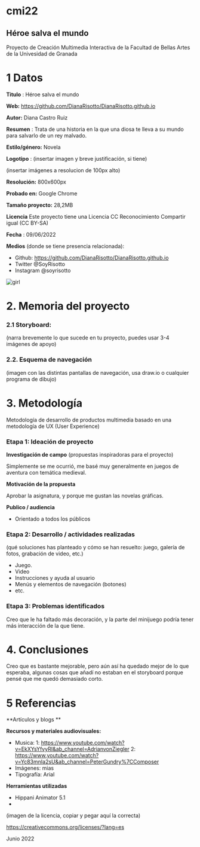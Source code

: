 # cmi22

## Héroe salva el mundo

Proyecto de Creación Multimedia Interactiva de la  Facultad de Bellas Artes de la Univesidad de Granada


# 1 Datos 

**Titulo** : Héroe salva el mundo

**Web:**   https://github.com/DianaRisotto/DianaRisotto.github.io

**Autor:**  Diana Castro Ruiz

**Resumen** : Trata de una historia en la que una diosa te lleva a su mundo para salvarlo de un rey malvado.

**Estilo/género:**  Novela

**Logotipo** : (insertar imagen y breve justificación, si  tiene) 

(insertar imágenes a resolucion de 100px alto)

**Resolución:** 800x600px

**Probado en:**   Google Chrome

**Tamaño proyecto:** 28,2MB 

**Licencia** Este proyecto tiene una Licencia CC Reconocimiento Compartir igual (CC BY-SA)

**Fecha** : 09/06/2022

**Medios** (donde se tiene presencia relacionada):

- Github: https://github.com/DianaRisotto/DianaRisotto.github.io
- Twitter @SoyRisotto
- Instagram @soyrisotto


![girl](https://github.com/mgea/cmi20/blob/master/WalkingGirl_front01.png)

# 2. Memoria del proyecto 

### 2.1 Storyboard: 



(narra brevemente lo que sucede en tu proyecto, puedes usar 3-4 imágenes de apoyo)



### 2.2. Esquema de navegación 



(imagen con las distintas pantallas de navegación, usa draw.io o cualquier programa de dibujo)







# 3. Metodología

Metodología de desarrollo de productos multimedia basado en una metodología de UX (User Experience)



### Etapa 1: Ideación de proyecto

**Investigación de campo** (propuestas inspiradoras para el proyecto)

Simplemente se me ocurrió, me basé muy generalmente en juegos de aventura con temática medieval.



**Motivación de la propuesta** 

Aprobar la asignatura, y porque me gustan las novelas gráficas.



**Publico / audiencia**

- Orientado a todos los públicos





### Etapa 2: Desarrollo / actividades realizadas

(qué soluciones has planteado y cómo se han resuelto: juego, galería de fotos, grabación de video, etc.)

- Juego. 
- Video 
- Instrucciones y ayuda al usuario 
- Menús y elementos de navegación (botones)
- etc.



### Etapa 3: Problemas identificados

Creo que le ha faltado más decoración, y la parte del minijuego podría tener más interacción de la que tiene.



# 4. Conclusiones 

Creo que es bastante mejorable, pero aún así ha quedado mejor de lo que esperaba, algunas cosas que añadí no estaban en el storyboard porque pensé que me
quedó demasiado corto.






# 5 Referencias 

**Artículos y blogs ** 



**Recursos y materiales audiovisuales:**

* Musica:  1: https://www.youtube.com/watch?v=EkXYsYfvyRI&ab_channel=AdrianvonZiegler
2: https://www.youtube.com/watch?v=Yc83mnIa2sU&ab_channel=PeterGundry%7CComposer
* Imágenes:  mias
* Tipografía: Arial

**Herramientas utilizadas**

- Hippani Animator 5.1
- 



(imagen de la licencia, copiar y pegar aquí la correcta)

https://creativecommons.org/licenses/?lang=es

Junio 2022
